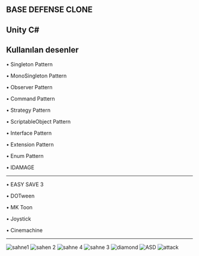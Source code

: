 BASE DEFENSE CLONE
---
Unity C#
---
Kullanılan desenler     
---
&#8226; Singleton Pattern

&#8226; MonoSingleton Pattern
   
&#8226; Observer Pattern

&#8226; Command Pattern

&#8226; Strategy Pattern

&#8226; ScriptableObject Pattern

&#8226; Interface Pattern

&#8226; Extension Pattern

&#8226; Enum Pattern

&#8226; IDAMAGE

---

&#8226; EASY SAVE 3

&#8226; DOTween

&#8226; MK Toon

&#8226; Joystick

&#8226; Cinemachine

---
![sahne1](https://github.com/yunusokur0/BaseDefense-Clone/assets/114630722/6d0b96b4-939c-43cb-be1c-135d5299c086)
![sahen 2](https://github.com/yunusokur0/BaseDefense-Clone/assets/114630722/e1139151-6d69-439b-b547-396fc59607a6)
![sahne 4](https://github.com/yunusokur0/BaseDefense-Clone/assets/114630722/9b3f63ff-c774-4b0b-a4c4-716d45e23e78)
![sahne 3](https://github.com/yunusokur0/BaseDefense-Clone/assets/114630722/ea0e016d-2689-4f68-9113-71451798d7c1)
![diamond](https://github.com/yunusokur0/BaseDefense-Clone/assets/114630722/58f86511-057a-4c52-a85c-2213d93e54f2)
![ASD](https://github.com/yunusokur0/BaseDefense-Clone/assets/114630722/12def49e-554e-439e-96f3-bec34d4ee3c8)
![attack](https://github.com/yunusokur0/BaseDefense-Clone/assets/114630722/7df613f4-e7aa-456a-8e72-36e02ecce5eb)
